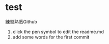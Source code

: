 # test
練習熟悉Github

1. click the pen symbol to edit the readme.md
2. add some words for the first commit

